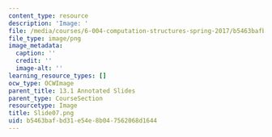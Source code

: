 ```yaml
---
content_type: resource
description: 'Image: '
file: /media/courses/6-004-computation-structures-spring-2017/b5463bafbd31e54e8b047562068d1644_Slide07.png
file_type: image/png
image_metadata:
  caption: ''
  credit: ''
  image-alt: ''
learning_resource_types: []
ocw_type: OCWImage
parent_title: 13.1 Annotated Slides
parent_type: CourseSection
resourcetype: Image
title: Slide07.png
uid: b5463baf-bd31-e54e-8b04-7562068d1644
---
```

